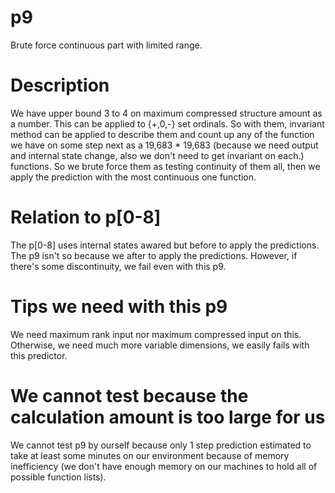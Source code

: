 # p9
Brute force continuous part with limited range.

# Description
We have upper bound 3 to 4 on maximum compressed structure amount as a number.
This can be applied to {+,0,-} set ordinals.
So with them, invariant method can be applied to describe them and count up any of the function we have on some step next as a 19,683 \* 19,683 (because we need output and internal state change, also we don't need to get invariant on each.) functions.
So we brute force them as testing continuity of them all, then we apply the prediction with the most continuous one function.

# Relation to p\[0-8\]
The p\[0-8\] uses internal states awared but before to apply the predictions.
The p9 isn't so because we after to apply the predictions.
However, if there's some discontinuity, we fail even with this p9.

# Tips we need with this p9
We need maximum rank input nor maximum compressed input on this.
Otherwise, we need much more variable dimensions, we easily fails with this predictor.

# We cannot test because the calculation amount is too large for us
We cannot test p9 by ourself because only 1 step prediction estimated to take at least some minutes on our environment because of memory inefficiency (we don't have enough memory on our machines to hold all of possible function lists).

